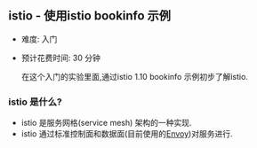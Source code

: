 ## istio - 使用istio bookinfo  示例

+ 难度: 入门  
+ 预计花费时间: 30 分钟

    在这个入门的实验里面,通过istio 1.10 bookinfo 示例初步了解istio.

     

### istio 是什么?
+ istio 是服务网格(service mesh) 架构的一种实现.
+ istio 通过标准控制面和数据面(目前使用的[Envoy](https://www.envoyproxy.io/))对服务进行.
